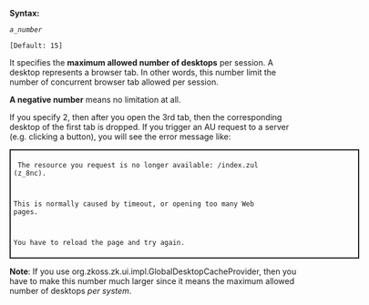 **Syntax:**

<max-desktops-per-session>*`a_number`*</max-desktops-per-session>

`[Default: 15]`

It specifies the **maximum allowed number of desktops** per session. A
desktop represents a browser tab. In other words, this number limit the
number of concurrent browser tab allowed per session.

**A negative number** means no limitation at all.

If you specify 2, then after you open the 3rd tab, then the
corresponding desktop of the first tab is dropped. If you trigger an AU
request to a server (e.g. clicking a button), you will see the error
message like:

<div style="width:600px;margin:auto; border:solid 2px; padding:5px">

<code> The resource you request is no longer available: /index.zul
(z_8nc).

This is normally caused by timeout, or opening too many Web pages.

You have to reload the page and try again.</code>

</div>

**Note**: If you use
<javadoc>org.zkoss.zk.ui.impl.GlobalDesktopCacheProvider</javadoc>, then
you have to make this number much larger since it means the maximum
allowed number of desktops *per system*.


